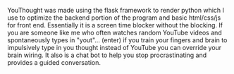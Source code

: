 YouThought was made using the flask framework to render python which I use to optimize the backend portion of the program and basic html/css/js for front end. 
Essentially it is a screen time blocker without the blocking. If you are someone like me who often watches random YouTube videos and spontaneously types in "yout"... (enter) 
if you train your fingers and brain to impulsively type in you thought instead of YouTube you can override your brain wiring. 
It also is a chat bot to help you stop procrastinating and provides a guided conversation.
